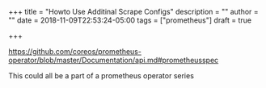 +++
title = "Howto Use Additinal Scrape Configs"
description = ""
author = ""
date = 2018-11-09T22:53:24-05:00
tags = ["prometheus"]
draft = true

+++

https://github.com/coreos/prometheus-operator/blob/master/Documentation/api.md#prometheusspec

This could all be a part of a prometheus operator series